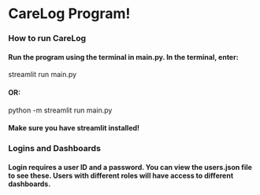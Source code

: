 # CareLog Program!

### How to run CareLog

#### Run the program using the terminal in main.py. In the terminal, enter:

streamlit run main.py

#### OR:

python -m streamlit run main.py

#### Make sure you have streamlit installed!

### Logins and Dashboards

#### Login requires a user ID and a password. You can view the users.json file to see these. Users with different roles will have access to different dashboards.